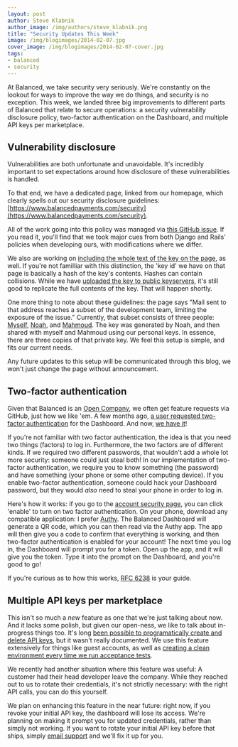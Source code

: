 ```yaml
---
layout: post
author: Steve Klabnik
author_image: /img/authors/steve_klabnik.png
title: "Security Updates This Week"
image: /img/blogimages/2014-02-07.jpg
cover_image: /img/blogimages/2014-02-07-cover.jpg
tags:
- balanced
- security 
---
```


At Balanced, we take security very seriously. We're constantly on the lookout
for ways to improve the way we do things, and security is no exception. This
week, we landed three big improvements to different parts of Balanced that
relate to secure operations: a security vulnerability disclosure policy,
two-factor authentication on the Dashboard, and multiple API keys per
marketplace.

## Vulnerability disclosure

Vulnerabilities are both unfortunate and unavoidable. It's incredibly important
to set expectations around how disclosure of these vulnerabilities is handled.

To that end, we have a dedicated page, linked from our homepage, which clearly
spells out our security disclosure guidelines:
[https://www.balancedpayments.com/security](https://www.balancedpayments.com/security).

All of the work going into this policy was managed via [this GitHub
issue](https://github.com/balanced/www.balancedpayments.com/issues/100). If
you read it, you'll find that we took major cues from both Django and Rails'
policies when developing ours, with modifications where we differ.

We also are working on [including the whole text of the key on the
page](https://github.com/balanced/www.balancedpayments.com/issues/162), as
well. If you're not familliar with this distinction, the 'key id' we have
on that page is basically a hash of the key's contents. Hashes can contain
collisions. While we have [uploaded the key to public
keyservers](http://pgp.mit.edu:11371/pks/lookup?op=get&search=0xAE14B43B026A673F),
it's still good to replicate the full contents of the key. That will happen
shortly.

One more thing to note about these guidelines: the page says "Mail sent to that
address reaches a subset of the development team, limiting the exposure of the
issue." Currently, that subset consists of three people:
[Myself](https://github.com/steveklabnik),
[Noah](https://github.com/coderanger), and
[Mahmoud](https://github.com/mahmoudimus). The key was generated by Noah, and
then shared with myself and Mahmoud using our personal keys. In essence, there
are three copies of that private key. We feel this setup is simple, and fits
our current needs.

Any future updates to this setup will be communicated through this blog, we
won't just change the page without announcement.

## Two-factor authentication

Given that Balanced is an [Open Company](http://www.opencompany.org/directory/),
we often get feature requests via GitHub, just how we like 'em. A few months
ago, [a user requested two-factor
authentication](https://github.com/balanced/balanced-dashboard/issues/684) for
the Dashboard. And now, [we have
it](https://github.com/balanced/balanced-dashboard/pull/950)!

If you're not familiar with two factor authentication, the idea is that you need
two things (factors) to log in. Furthermore, the two factors are of different kinds.
If we required two different passwords, that wouldn't add a whole lot more security:
someone could just steal both! In our implementation of two-factor authentication,
we require you to know something (the password) and have something (your phone or
some other computing device). If you enable two-factor authentication, someone
could hack your Dashboard password, but they would _also_ need to steal your phone
in order to log in.

Here's how it works: if you go to the [account security
page](https://balancedpayments.com/#/security), you can click 'enable' to turn
on two factor authentication. On your phone, download any compatible application:
I prefer [Authy](https://www.authy.com/). The Balanced Dashboard will generate
a QR code, which you can then read via the Authy app. The app will then give you
a code to confirm that everything is working, and then two-factor authentication
is enabled for your account! The next time you log in, the Dashboard will prompt
you for a token. Open up the app, and it will give you the token. Type it into
the prompt on the Dashboard, and you're good to go!

If you're curious as to how this works, [RFC
6238](http://tools.ietf.org/html/rfc6238) is your guide.

## Multiple API keys per marketplace

This isn't so much a _new_ feature as one that we're just talking about now. And it
lacks some polish, but given our open-ness, we like to talk about in-progress things
too.  It's long [been possible to programatically create and delete API
keys](https://github.com/balanced/balanced-api/blob/revision1/features/rest/api_keys.feature),
but it wasn't really documented. We use this feature extensively for things
like guest accounts, as well as [creating a clean environment every time we run
acceptance
tests](https://github.com/balanced/balanced-api/blob/revision1/features/support/initial_setup.rb#L8-L17).

We recently had another situation where this feature was useful: A customer had
their head developer leave the company. While they reached out to us to rotate
their credentials, it's not strictly necessary: with the right API calls, you
can do this yourself.

We plan on enhancing this feature in the near future: right now, if you revoke
your initial API key, the dashboard will lose its access. We're planning on
making it prompt you for updated credentials, rather than simply not working.
If you want to rotate your initial API key before that ships, simply [email
support](mailto:support@balancedpayments.com) and we'll fix it up for you.

